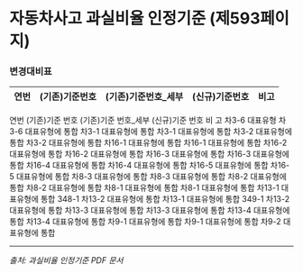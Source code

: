 # 자동차사고 과실비율 인정기준 (제593페이지)

### 변경대비표

| 연번 | (기존)기준번호 | (기존)기준번호_세부 | (신규)기준번호 |         비고         |
|:----:|:-------------:|:------------------:|:-------------:|:--------------------:|

연번
(기존)기준 번호
(기존)기준 번호_세부
(신규)기준 번호
비 고
차3-6
대표유형
차3-6
대표유형에 통합
차3-1
대표유형에 통합
차3-1
대표유형에 통합
차3-2
대표유형에 통합
차3-2
대표유형에 통합
차16-1
대표유형에 통합
차16-1
대표유형에 통합
차16-2
대표유형에 통합
차16-2
대표유형에 통합
차16-3
대표유형에 통합
차16-3
대표유형에 통합
차16-4
대표유형에 통합
차16-4
대표유형에 통합
차16-5
대표유형에 통합
차16-5
대표유형에 통합
차8-3
대표유형에 통합
차8-3
대표유형에 통합
차8-2
대표유형에 통합
차8-2
대표유형에 통합
차8-1
대표유형에 통합
차8-1
대표유형에 통합
차13-1
대표유형에 통합
348-1
차13-2
대표유형에 통합
차13-1
대표유형에 통합
349-1
차13-2
대표유형에 통합
차13-3
대표유형에 통합
차13-3
대표유형에 통합
차13-4
대표유형에 통합
차13-4
대표유형에 통합
차9-1
대표유형에 통합
차9-1
대표유형에 통합
차9-2
대표유형에 통합

---
*출처: 과실비율 인정기준 PDF 문서*
